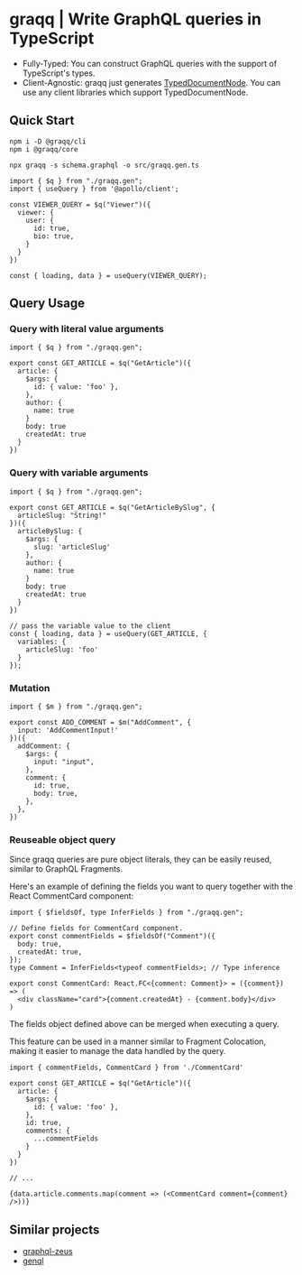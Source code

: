 # graqq | Write GraphQL queries in TypeScript

- Fully-Typed: You can construct GraphQL queries with the support of TypeScript's types.
- Client-Agnostic: graqq just generates [TypedDocumentNode](https://github.com/dotansimha/graphql-typed-document-node). You can use any client libraries which support TypedDocumentNode.


## Quick Start

```
npm i -D @graqq/cli
npm i @graqq/core

npx graqq -s schema.graphql -o src/graqq.gen.ts
```

```TS
import { $q } from "./graqq.gen";
import { useQuery } from '@apollo/client';

const VIEWER_QUERY = $q("Viewer")({
  viewer: {
    user: {
      id: true,
      bio: true,
    }
  }
})

const { loading, data } = useQuery(VIEWER_QUERY);
```

## Query Usage

### Query with literal value arguments

```TS
import { $q } from "./graqq.gen";

export const GET_ARTICLE = $q("GetArticle")({
  article: {
    $args: {
      id: { value: 'foo' },
    },
    author: {
      name: true
    }
    body: true
    createdAt: true
  }
})
```

### Query with variable arguments

```TS
import { $q } from "./graqq.gen";

export const GET_ARTICLE = $q("GetArticleBySlug", {
  articleSlug: "String!"
})({
  articleBySlug: {
    $args: {
      slug: 'articleSlug'
    },
    author: {
      name: true
    }
    body: true
    createdAt: true
  }
})

// pass the variable value to the client
const { loading, data } = useQuery(GET_ARTICLE, {
  variables: {
    articleSlug: 'foo'
  }
});
```

### Mutation

```TS
import { $m } from "./graqq.gen";

export const ADD_COMMENT = $m("AddComment", {
  input: 'AddCommentInput!'
})({
  addComment: {
    $args: {
      input: "input",
    },
    comment: {
      id: true,
      body: true,
    },
  },
})
```

### Reuseable object query

Since graqq queries are pure object literals, they can be easily reused, similar to GraphQL Fragments.

Here's an example of defining the fields you want to query together with the React CommentCard component:

```TSX
import { $fieldsOf, type InferFields } from "./graqq.gen";

// Define fields for CommentCard component.
export const commentFields = $fieldsOf("Comment")({
  body: true,
  createdAt: true,
});
type Comment = InferFields<typeof commentFields>; // Type inference

export const CommentCard: React.FC<{comment: Comment}> = ({comment}) => (
  <div className="card">{comment.createdAt} - {comment.body}</div>
)
```

The fields object defined above can be merged when executing a query.

This feature can be used in a manner similar to Fragment Colocation, making it easier to manage the data handled by the query.

```TSX
import { commentFields, CommentCard } from './CommentCard'

export const GET_ARTICLE = $q("GetArticle")({
  article: {
    $args: {
      id: { value: 'foo' },
    },
    id: true,
    comments: {
      ...commentFields
    }
  }
})

// ... 

{data.article.comments.map(comment => (<CommentCard comment={comment} />))}
```

## Similar projects

- [graphql-zeus](https://github.com/graphql-editor/graphql-zeus)
- [genql](https://github.com/remorses/genql)